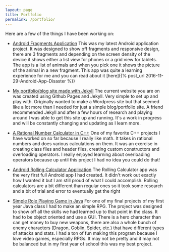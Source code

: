```yaml
---
layout: page
title: Portfolio
permalink: /portfolio/
---
```


Here are a few of the things I have been working on:

- [Android Fragments Application](https://github.com/oakeef/Android-Fragments)
	This was my latest Android application project. It was designed to show off fragments and responsive design, there are 3 fragments and depending on the screen density of the device it shows either a list view for phones or a grid view for tablets. The app is a list of animals and when you pick one it shows the picture of the animal in a new fragment. This app was quite a learning experience for me and you can read about it [here]({% post_url 2016-11-29-Android-App-Disaster %})

- [My portfolio/blog site made with Jekyll](https://github.com/oakeef/oakeef.github.io)
	The current website you are on was created using Github Pages and Jekyll. Very simple to set up and play with. Originally wanted to make a Wordpress site but that seemed like a lot more than I needed for just a simple blog/portfolio site. A friend recommended Jekyll and after a few hours of research and playing around I was able to get this site up and running. It's a work in progress and will be constantly changing and updating as I learn more.

- [A Rational Number Calculator in C++](https://github.com/oakeef/rational-Calc)
	One of my favorite C++ projects I have worked on so far because I really like math. It takes in rational numbers and does various calculations on them. It was an exercise in creating class files and header files, creating custom constructors and overloading operators. I really enjoyed learning about overloading operators because up until this project I had no idea you could do that!

- [Android Rolling Calculator Application](https://github.com/oakeef/Android-RollingCalc)
	The Rolling Calculator app was the very first full Android app I had created. It didn't work out exactly how I wanted it but I am still proud of what I could accomplish. Rolling calculators are a bit different than regular ones so it took some research and a bit of trial and error to eventually get the right
	
- [Simple Role Playing Game in Java](https://github.com/oakeef/roleplaying-game)
	For one of my final projects of my first year Java class I had to make an simple RPG. The project was designed to show off all the skills we had learned up to that point in the class. It had to be object oriented and use a GUI. There is a hero character than can get money to buy new weapons, there are also a whole bunch of enemy characters (Dragon, Goblin, Spider, etc.) that have different types of attacks and stats. I had a ton of fun making this program because I love video games, especially RPGs. It may not be pretty and it may not be balanced but in my first year of school this was my best project.
